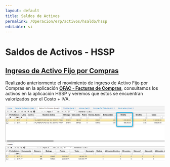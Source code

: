 ```yaml
---
layout: default
title: Saldos de Activos
permalink: /Operacion/erp/activos/hsaldo/hssp
editable: si
---
```


# Saldos de Activos - HSSP

## [Ingreso de Activo Fijo por Compras](http://docs.oasiscom.com/Operacion/erp/activos/hsaldo/hssp#ingreso-de-activo-fijo-por-compras)

Realizado anteriormente  el movimiento de ingreso de Activo Fijo por Compras en la aplicación [**OFAC - Facturas de Compras**](http://docs.oasiscom.com/Operacion/scm/compras/ofactura/ofac#manejo-de-iva-en-activos-fijos), consultamos los activos en la aplicación HSSP y veremos que estos se encuentran valorizados por el Costo + IVA.

![](hssp.png)

